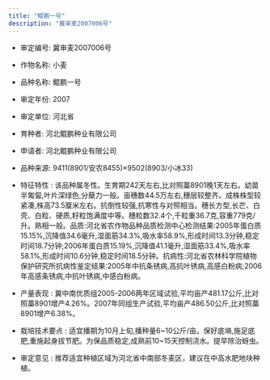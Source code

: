 ```yaml
---
title: "鲲鹏一号"
description: "冀审麦2007006号"
---
```

* 审定编号:  冀审麦2007006号

*  作物名称:  小麦

*  品种名称:  鲲鹏一号

*  审定年份:  2007

*  审定单位:  河北省

* 育种者:  河北鲲鹏种业有限公司

*  申请者:  河北鲲鹏种业有限公司

*  品种来源:  9411(8901/安农8455)×9502(8903/小冰33)

*  特征特性 : 
该品种属冬性。生育期242天左右,比对照藁8901晚1天左右。幼苗半匍匐,叶片深绿色,分蘖力一般。亩穗数44.5万左右,穗层较整齐。成株株型较紧凑,株高73.5厘米左右。抗倒性较强,抗寒性与对照相当。穗长方型,长芒、白壳、白粒、硬质,籽粒饱满度中等。穗粒数32.4个,千粒重36.7克,容重779克/升。熟相一般。品质:河北省农作物品种品质检测中心检测结果:2005年蛋白质15.15%,沉降值34.6毫升,湿面筋34.3%,吸水率58.9%,形成时间13.3分钟,稳定时间18.7分钟;2006年蛋白质15.19%,沉降值41.1毫升,湿面筋33.4%,吸水率58.1%,形成时间10.6分钟,稳定时间18.5分钟。抗病性:河北省农林科学院植物保护研究所抗病性鉴定结果:2005年中抗条锈病,高抗叶锈病,高感白粉病;2006年高感条锈病,中抗叶锈病,中感白粉病。
 
*  产量表现 : 
冀中南优质组2005-2006两年区域试验,平均亩产481.17公斤,比对照藁8901增产4.26%。2007年同组生产试验,平均亩产486.50公斤,比对照藁8901增产6.38%。

*  栽培技术要点 : 
适宜播期为10月上旬,播种量6~10公斤/亩。保好底墒,施足底肥,重施起身拔节肥。为保品质稳定,成熟前10~15天控制浇水。提早除治蚜虫。

*  审定意见 : 
推荐适宜种植区域为河北省中南部冬麦区，建议在中高水肥地块种植。
